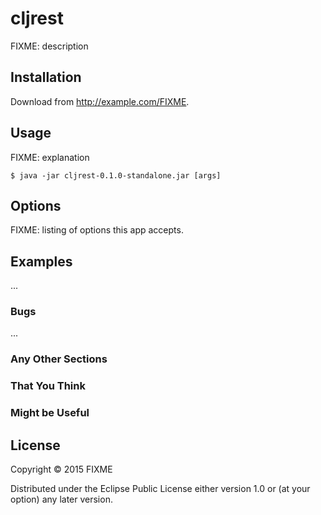 # cljrest

FIXME: description

## Installation

Download from http://example.com/FIXME.

## Usage

FIXME: explanation

    $ java -jar cljrest-0.1.0-standalone.jar [args]

## Options

FIXME: listing of options this app accepts.

## Examples

...

### Bugs

...

### Any Other Sections
### That You Think
### Might be Useful

## License

Copyright © 2015 FIXME

Distributed under the Eclipse Public License either version 1.0 or (at
your option) any later version.
